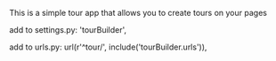 This is a simple tour app that allows you to create tours on your pages

add to settings.py:
    'tourBuilder',
    
    
add to urls.py:
    url(r'^tour/', include('tourBuilder.urls')),